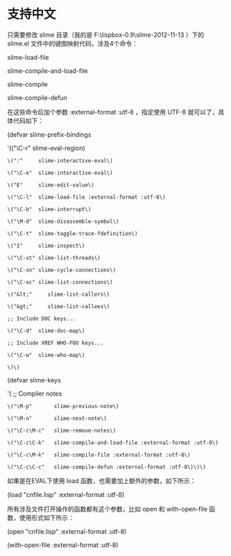 # 支持中文

只需要修改 slime 目录（我的是 F:\lispbox-0.9\slime-2012-11-13 ）下的 slime.el 文件中的键图映射代码，涉及4个命令：

slime-load-file

slime-compile-and-load-file

slime-compile

slime-compile-defun

在这些命令后加个参数 :external-format :utf-8 ，指定使用 UTF-8 就可以了，具体代码如下：

\(defvar slime-prefix-bindings

'\(\("\C-r"  slime-eval-region\)

```
\(":"     slime-interactive-eval\)

\("\C-e"  slime-interactive-eval\)

\("E"     slime-edit-value\)

\("\C-l"  slime-load-file :external-format :utf-8\)

\("\C-b"  slime-interrupt\)

\("\M-d"  slime-disassemble-symbol\)

\("\C-t"  slime-toggle-trace-fdefinition\)

\("I"     slime-inspect\)

\("\C-xt" slime-list-threads\)

\("\C-xn" slime-cycle-connections\)

\("\C-xc" slime-list-connections\)

\("&lt;"     slime-list-callers\)

\("&gt;"     slime-list-callees\)

;; Include DOC keys...

\("\C-d"  slime-doc-map\)

;; Include XREF WHO-FOO keys...

\("\C-w"  slime-who-map\)

\)\)
```

\(defvar slime-keys

'\( ;; Compiler notes

```
\("\M-p"       slime-previous-note\)

\("\M-n"       slime-next-note\)

\("\C-c\M-c"   slime-remove-notes\)

\("\C-c\C-k"   slime-compile-and-load-file :external-format :utf-8\)

\("\C-c\M-k"   slime-compile-file :external-format :utf-8\)

\("\C-c\C-c"   slime-compile-defun :external-format :utf-8\)\)\)
```

如果是在EVAL下使用 load 函数，也需要加上额外的参数，如下所示：

\(load "cnfile.lisp" :external-format :utf-8\)

所有涉及文件打开操作的函数都有这个参数，比如 open 和 with-open-file 函数，使用形式如下所示：

\(open "cnfile.lisp" :external-format :utf-8\)

\(with-open-file :external-format :utf-8\)



